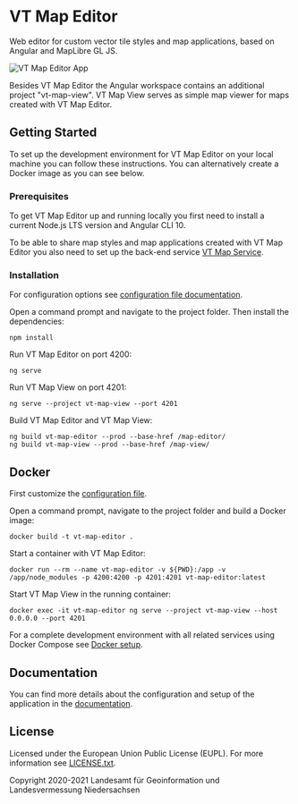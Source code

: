 # VT Map Editor

Web editor for custom vector tile styles and map applications, based on Angular and MapLibre GL JS.

![VT Map Editor App](docs/images/vt_map_editor_app.jpg)

Besides VT Map Editor the Angular workspace contains an additional project "vt-map-view". VT Map View serves as simple map viewer for maps created with VT Map Editor.

## Getting Started

To set up the development environment for VT Map Editor on your local machine you can follow these instructions. You can alternatively create a Docker image as you can see below.

### Prerequisites

To get VT Map Editor up and running locally you first need to install a current Node.js LTS version and Angular CLI 10.

To be able to share map styles and map applications created with VT Map Editor you also need to set up the back-end service [VT Map Service](https://github.com/Basisvisualisierung/vt-map-service).

### Installation

For configuration options see [configuration file documentation](docs/configuration.adoc).

Open a command prompt and navigate to the project folder. Then install the dependencies:

```
npm install
```

Run VT Map Editor on port 4200:

```
ng serve
```

Run VT Map View on port 4201:

```
ng serve --project vt-map-view --port 4201
```

Build VT Map Editor and VT Map View:

```
ng build vt-map-editor --prod --base-href /map-editor/
ng build vt-map-view --prod --base-href /map-view/
```

## Docker

First customize the [configuration file](docs/configuration.adoc).

Open a command prompt, navigate to the project folder and build a Docker image:

```
docker build -t vt-map-editor .
```

Start a container with VT Map Editor:

```
docker run --rm --name vt-map-editor -v ${PWD}:/app -v /app/node_modules -p 4200:4200 -p 4201:4201 vt-map-editor:latest
```

Start VT Map View in the running container:

```
docker exec -it vt-map-editor ng serve --project vt-map-view --host 0.0.0.0 --port 4201
```

For a complete development environment with all related services using Docker Compose see [Docker setup](https://github.com/Basisvisualisierung/vt-map-editor/blob/master/docs/docker-setup.adoc).

## Documentation
You can find more details about the configuration and setup of the application in the [documentation](docs/vt-map-editor.adoc).

## License
Licensed under the European Union Public License (EUPL). For more information see [LICENSE.txt](LICENSE.txt).

Copyright 2020-2021 Landesamt für Geoinformation und Landesvermessung Niedersachsen
